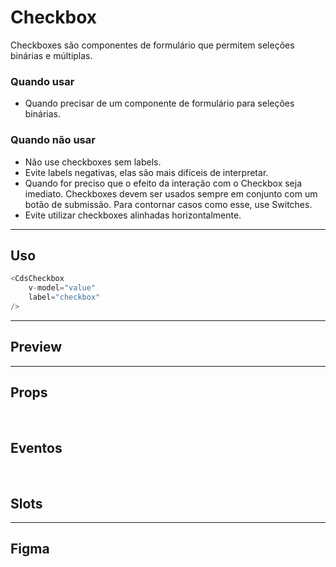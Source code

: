 # Checkbox

Checkboxes são componentes de formulário que permitem seleções binárias e múltiplas.

### Quando usar

- Quando precisar de um componente de formulário para seleções binárias.

### Quando não usar

- Não use checkboxes sem labels.
- Evite labels negativas, elas são mais difíceis de interpretar.
- Quando for preciso que o efeito da interação com o Checkbox seja imediato. Checkboxes devem ser usados sempre em conjunto com um botão de submissão. Para contornar casos como esse, use Switches.
- Evite utilizar checkboxes alinhadas horizontalmente.

---

## Uso

```js
<CdsCheckbox
	v-model="value"
	label="checkbox"
/>
```

---

## Preview

<PreviewBuilder
	:component="CdsCheckbox"
	:events="cdsCheckboxEvents"
/>

---

## Props

<APITable
	name="Checkbox"
	section="props"
/>
<br />

## Eventos

<APITable
	name="Checkbox"
	section="events"
/>
<br />

## Slots

<APITable
	name="Checkbox"
	section="slots"
/>

---

## Figma

<FigmaFrame
	src="https://embed.figma.com/design/J5fTswomlHu7RXk1gwbUq6/Cuida?node-id=2040-370&embed-host=share"
/>

<script setup>
import { ref } from 'vue';
import CdsCheckbox from '@/components/Checkbox.vue';

const cdsCheckboxEvents = [
	'update:modelValue',
	'update:indeterminate'
];
</script>
